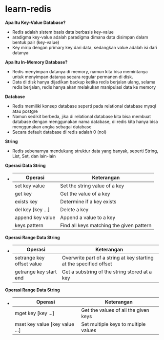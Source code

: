 # learn-redis

**Apa Itu Key-Value Database?**
- Redis adalah sistem basis data berbasis key-value
- aradigma key-value adalah paradigma dimana data disimpan dalam bentuk pair (key-value)
- Key mirip dengan primary key dari data, sedangkan value adalah isi dari datanya

**Apa Itu In-Memory Database?**
- Redis menyimpan datanya di memory, namun kita bisa memintanya untuk menyimpan datanya secara regular permanen di disk.
- Data di disk hanya dijadikan backup ketika redis berjalan ulang, selama redis berjalan, redis hanya akan melakukan manipulasi data ke memory

**Database**
- Redis memiliki konsep database seperti pada relational database mysql atau postgre
- Namun sedikit berbeda, jika di relational database kita bisa membuat database dengan menggunakan nama database, di redis kita hanya bisa menggunakan angka sebagai database
- Secara default database di redis adalah 0 (nol)

**String**
- Redis sebenarnya mendukung struktur data yang banyak, seperti String, List, Set, dan lain-lain

**Operasi Data String**
- | Operasi             | Keterangan                                 |
  |---------------------|--------------------------------------------|
  | set key value       | Set the string value of a key              |
  | get key             | Get the value of a key                     |
  | exists key          | Determine if a key exists                  |
  | del key [key ...]   | Delete a key                               |
  | append key value    | Append a value to a key                    |
  | keys pattern        | Find all keys matching the given pattern   |

**Operasi Range Data String**
- | Operasi                   | Keterangan                                                         |
  |---------------------------|--------------------------------------------------------------------|
  | setrange key offset value | Overwrite part of a string at key starting at the specified offset |
  | getrange key start end    | Get a substring of the string stored at a key                      |

**Operasi Range Data String**
- | Operasi                         | Keterangan                                 |
  |---------------------------------|--------------------------------------------|
  | mget key [key ...]              | Get the values of all the given keys |
  | mset key value [key value ...]  | Set multiple keys to multiple values |